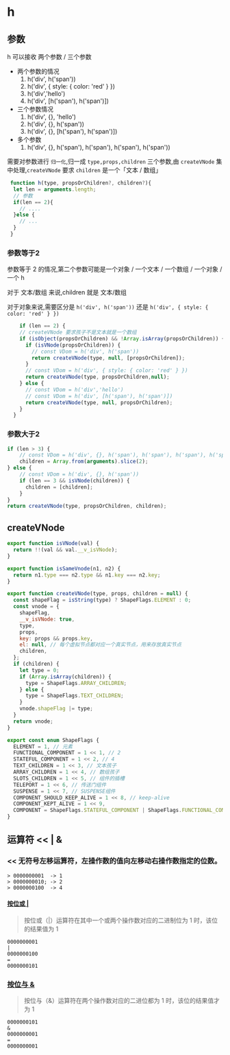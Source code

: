 # h

## 参数
h 可以接收 两个参数 / 三个参数 
- <blue>两个参数的情况</blue>
  1. h('div', h('span'))
  2. h('div', { style: { color: 'red' } })
  3. h('div','hello')
  4. h('div', [h('span'), h('span')])
- <blue>三个参数情况</blue>
  1. h('div', {}, 'hello')
  2. h('div', {}, h('span'))
  3. h('div', {}, [h('span'), h('span')])
- <blue>多个参数</blue>
  1. h('div', {}, h('span'), h('span'), h('span'), h('span'))
  
需要对参数进行 `归一化`,归一成 `type,props,children` 三个参数,由 `createVNode` 集中处理,`createVNode` 要求 `children` 是一个<blue>「文本 / 数组」</blue>

```js
 function h(type, propsOrChildren?, children?){
  let len = arguments.length;
  // 参数
  if(len == 2){
    // ....
  }else {
    // ...
  }
 } 
```
### 参数等于2
参数等于 2 的情况,第二个参数可能是一个对象 / 一个文本 / 一个数组 / 一个对象 / 一个 h

对于 文本/数组 来说,children 就是 文本/数组

对于对象来说,需要区分是 `h('div', h('span'))` 还是 `h('div', { style: { color: 'red' } })` 

```js
    if (len == 2) {
    // createVNode 要求孩子不是文本就是一个数组
    if (isObject(propsOrChildren) && !Array.isArray(propsOrChildren)) {
      if (isVNode(propsOrChildren)) {
        // const VDom = h('div', h('span'))
        return createVNode(type, null, [propsOrChildren]);
      }
      // const VDom = h('div', { style: { color: 'red' } })
      return createVNode(type, propsOrChildren,null);
    } else {
      // const VDom = h('div','hello')
      // const VDom = h('div', [h('span'), h('span')])
      return createVNode(type, null, propsOrChildren);
    }
  }
```
### 参数大于2

```js
if (len > 3) {
    // const VDom = h('div', {}, h('span'), h('span'), h('span'), h('span'))
    children = Array.from(arguments).slice(2);
} else {
    // const VDom = h('div', {}, h('span'))
    if (len == 3 && isVNode(children)) {
      children = [children];
    }
}
return createVNode(type, propsOrChildren, children);
```

## createVNode

```js
export function isVNode(val) {
  return !!(val && val.__v_isVNode);
}

export function isSameVnode(n1, n2) {
  return n1.type === n2.type && n1.key === n2.key;
}

export function createVNode(type, props, children = null) {
  const shapeFlag = isString(type) ? ShapeFlags.ELEMENT : 0;
  const vnode = {
    shapeFlag,
    __v_isVNode: true,
    type,
    props,
    key: props && props.key,
    el: null, // 每个虚拟节点都对应一个真实节点，用来存放真实节点
    children,
  };
  if (children) {
    let type = 0;
    if (Array.isArray(children)) {
      type = ShapeFlags.ARRAY_CHILDREN;
    } else {
      type = ShapeFlags.TEXT_CHILDREN;
    }
    vnode.shapeFlag |= type;
  }
  return vnode;
}
```

```ts
export const enum ShapeFlags {
  ELEMENT = 1, // 元素
  FUNCTIONAL_COMPONENT = 1 << 1, // 2
  STATEFUL_COMPONENT = 1 << 2, // 4
  TEXT_CHILDREN = 1 << 3, // 文本孩子
  ARRAY_CHILDREN = 1 << 4, // 数组孩子
  SLOTS_CHILDREN = 1 << 5, // 组件的插槽
  TELEPORT = 1 << 6, // 传送门组件
  SUSPENSE = 1 << 7, // SUSPENSE组件
  COMPONENT_SHOULD_KEEP_ALIVE = 1 << 8, // keep-alive
  COMPONENT_KEPT_ALIVE = 1 << 9,
  COMPONENT = ShapeFlags.STATEFUL_COMPONENT | ShapeFlags.FUNCTIONAL_COMPONENT,
}
```
## 运算符 << |  &
### << 无符号左移运算符，左操作数的值向左移动右操作数指定的位数。
```  
> 0000000001  -> 1  
> 0000000010; -> 2  
> 0000000100  -> 4  
```

#### [按位或 |](https://developer.mozilla.org/zh-CN/docs/Web/JavaScript/Reference/Operators/Bitwise_OR) 
>按位或（|）运算符在其中一个或两个操作数对应的二进制位为 1 时，该位的结果值为 1

```
0000000001   
|  
0000000100  
=  
0000000101
```

### [按位与 &](https://developer.mozilla.org/zh-CN/docs/Web/JavaScript/Reference/Operators/Bitwise_AND) 
> 按位与（&）运算符在两个操作数对应的二进位都为 1 时，该位的结果值才为 1   
```
0000000101  
&   
0000000001  
=  
0000000001
```


